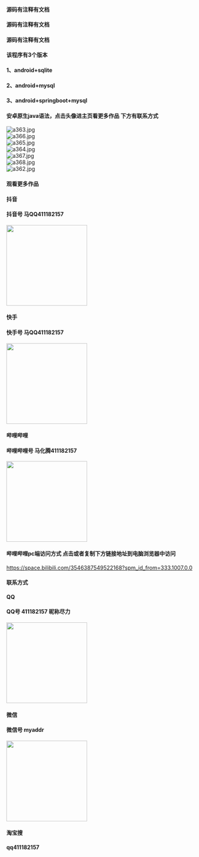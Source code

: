 #### 源码有注释有文档
#### 源码有注释有文档
#### 源码有注释有文档
#### 该程序有3个版本
#### 1、android+sqlite
#### 2、android+mysql
#### 3、android+springboot+mysql
#### 安卓原生java语法，点击头像进主页看更多作品 下方有联系方式
 <img src='https://img.alicdn.com/imgextra/i2/1658540494/O1CN01uTmrfE1FWIaSpGtKt_!!1658540494.jpg' alt='a363.jpg' /></br> 
 <img src='https://img.alicdn.com/imgextra/i3/1658540494/O1CN01uOuLin1FWIaPwyem2_!!1658540494.jpg' alt='a366.jpg' /></br> 
 <img src='https://img.alicdn.com/imgextra/i3/1658540494/O1CN01qgqmbv1FWIaSpFopa_!!1658540494.jpg' alt='a365.jpg' /></br> 
 <img src='https://img.alicdn.com/imgextra/i3/1658540494/O1CN01AfY5JA1FWIaTZJmfw_!!1658540494.jpg' alt='a364.jpg' /></br> 
 <img src='https://img.alicdn.com/imgextra/i1/1658540494/O1CN01nFKG3w1FWIaP7rdWP_!!1658540494.jpg' alt='a367.jpg' /></br> 
 <img src='https://img.alicdn.com/imgextra/i3/1658540494/O1CN019UlCwZ1FWIaTZKFmt_!!1658540494.jpg' alt='a368.jpg' /></br> 
 <img src='https://img.alicdn.com/imgextra/i1/1658540494/O1CN01RQaZbM1FWIaRLCe3D_!!1658540494.jpg' alt='a362.jpg' /></br>
#### 观看更多作品

#### 抖音
#### 抖音号  马QQ411182157
<img src="https://gitee.com/QQ411182157/mingpian/raw/master/douyin.png" width="210px">

#### 快手
#### 快手号  马QQ411182157

<img src="https://gitee.com/QQ411182157/mingpian/raw/master/kuaishou.jpg" width="210px">

#### 哔哩哔哩
#### 哔哩哔哩号  马化腾411182157

<img src="https://gitee.com/QQ411182157/mingpian/raw/master/bili.png" width="210px">

#### 哔哩哔哩pc端访问方式 点击或者复制下方链接地址到电脑浏览器中访问

https://space.bilibili.com/3546387549522168?spm_id_from=333.1007.0.0


#### 联系方式
#### QQ
#### QQ号 411182157 昵称尽力

<img src="https://gitee.com/QQ411182157/mingpian/raw/master/qq.jpg" width="210px">

#### 微信
#### 微信号 myaddr

<img src="https://gitee.com/QQ411182157/mingpian/raw/master/weixin.png" width="210px">

#### 淘宝搜
#### qq411182157

